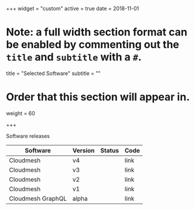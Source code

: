+++
widget = "custom"
active = true
date = 2018-11-01

# Note: a full width section format can be enabled by commenting out the `title` and `subtitle` with a `#`.
title = "Selected Software"
subtitle = ""

# Order that this section will appear in.
weight = 60

+++

Software releases

Software                              | Version | Status     | Code
--------------------- |------ | -------- | -------
Cloudmesh                         |  v4           |              |  link
Cloudmesh                         |  v3           |              |  link
Cloudmesh                         |  v2           |              |  link
Cloudmesh                         | v1            |              |  link
Cloudmesh  GraphQL         | alpha        |             |  link
